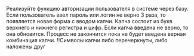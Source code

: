 Реализуйте функцию авторизации пользователя в системе через базу.
Если пользователь ввел пароль или логин не верно 3 раза, то появляется новая форма с вводом капчи. Капча состоит из букв верхнего и нижнего регистра и цифр. Если капча введена не верно, то она обновится. Процесс не закончится пока не будет введена верная комбинация капчи.
!!Символы капчи либо перечеркнуты, либо наложены друг
